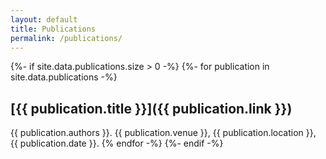 ```yaml
---
layout: default
title: Publications
permalink: /publications/
---
```

{%- if site.data.publications.size > 0 -%}
{%- for publication in site.data.publications -%}
## [{{ publication.title }}]({{ publication.link }})
{{ publication.authors }}. {{ publication.venue }}, {{ publication.location }}, {{ publication.date }}.
{% endfor -%}
{%- endif -%}
